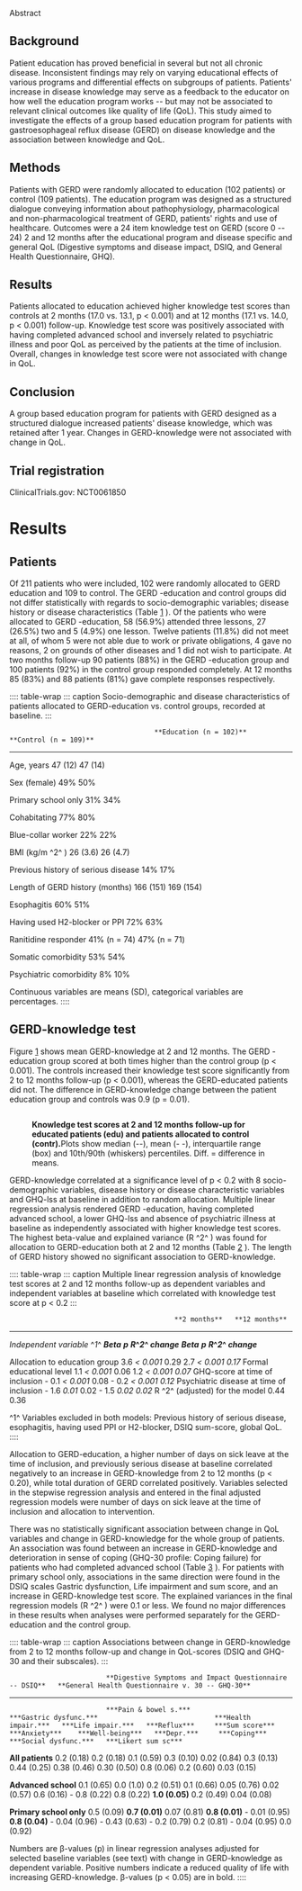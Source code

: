 Abstract

## Background

Patient education has proved beneficial in several but not all chronic
disease. Inconsistent findings may rely on varying educational effects
of various programs and differential effects on subgroups of patients.
Patients\' increase in disease knowledge may serve as a feedback to the
educator on how well the education program works -- but may not be
associated to relevant clinical outcomes like quality of life (QoL).
This study aimed to investigate the effects of a group based education
program for patients with gastroesophageal reflux disease (GERD) on
disease knowledge and the association between knowledge and QoL.

## Methods

Patients with GERD were randomly allocated to education (102 patients)
or control (109 patients). The education program was designed as a
structured dialogue conveying information about pathophysiology,
pharmacological and non-pharmacological treatment of GERD, patients\'
rights and use of healthcare. Outcomes were a 24 item knowledge test on
GERD (score 0 -- 24) 2 and 12 months after the educational program and
disease specific and general QoL (Digestive symptoms and disease impact,
DSIQ, and General Health Questionnaire, GHQ).

## Results

Patients allocated to education achieved higher knowledge test scores
than controls at 2 months (17.0 vs. 13.1, p \< 0.001) and at 12 months
(17.1 vs. 14.0, p \< 0.001) follow-up. Knowledge test score was
positively associated with having completed advanced school and
inversely related to psychiatric illness and poor QoL as perceived by
the patients at the time of inclusion. Overall, changes in knowledge
test score were not associated with change in QoL.

## Conclusion

A group based education program for patients with GERD designed as a
structured dialogue increased patients\' disease knowledge, which was
retained after 1 year. Changes in GERD-knowledge were not associated
with change in QoL.

## Trial registration

ClinicalTrials.gov: NCT0061850

# Results

## Patients

Of 211 patients who were included, 102 were randomly allocated to GERD
education and 109 to control. The GERD -education and control groups did
not differ statistically with regards to socio-demographic variables;
disease history or disease characteristics (Table [1](#) ). Of the
patients who were allocated to GERD -education, 58 (56.9%) attended
three lessons, 27 (26.5%) two and 5 (4.9%) one lesson. Twelve patients
(11.8%) did not meet at all, of whom 5 were not able due to work or
private obligations, 4 gave no reasons, 2 on grounds of other diseases
and 1 did not wish to participate. At two months follow-up 90 patients
(88%) in the GERD -education group and 100 patients (92%) in the control
group responded completely. At 12 months 85 (83%) and 88 patients (81%)
gave complete responses respectively.

:::: table-wrap
::: caption
Socio-demographic and disease characteristics of patients allocated to
GERD-education vs. control groups, recorded at baseline.
:::

                                        **Education (n = 102)**   **Control (n = 109)**
  ------------------------------------- ------------------------- -----------------------
  Age, years                            47 (12)                   47 (14)
                                                                  
  Sex (female)                          49%                       50%
                                                                  
  Primary school only                   31%                       34%
                                                                  
  Cohabitating                          77%                       80%
                                                                  
  Blue-collar worker                    22%                       22%
                                                                  
  BMI (kg/m ^2^ )                       26 (3.6)                  26 (4.7)
                                                                  
  Previous history of serious disease   14%                       17%
                                                                  
  Length of GERD history (months)       166 (151)                 169 (154)
                                                                  
  Esophagitis                           60%                       51%
                                                                  
  Having used H2-blocker or PPI         72%                       63%
                                                                  
  Ranitidine responder                  41% (n = 74)              47% (n = 71)
                                                                  
  Somatic comorbidity                   53%                       54%
                                                                  
  Psychiatric comorbidity               8%                        10%

Continuous variables are means (SD), categorical variables are
percentages.
::::

## GERD-knowledge test

Figure [1](#) shows mean GERD-knowledge at 2 and 12 months. The GERD
-education group scored at both times higher than the control group (p
\< 0.001). The controls increased their knowledge test score
significantly from 2 to 12 months follow-up (p \< 0.001), whereas the
GERD-educated patients did not. The difference in GERD-knowledge change
between the patient education group and controls was 0.9 (p = 0.01).

<figure>
<p><img src="" /></p>
<figcaption><strong>Knowledge test scores at 2 and 12 months follow-up
for educated patients (edu) and patients allocated to control
(contr).</strong>Plots show median (--), mean (- -), interquartile range
(box) and 10th/90th (whiskers) percentiles. Diff. = difference in
means.</figcaption>
</figure>

GERD-knowledge correlated at a significance level of p \< 0.2 with 8
socio-demographic variables, disease history or disease characteristic
variables and GHQ-lss at baseline in addition to random allocation.
Multiple linear regression analysis rendered GERD -education, having
completed advanced school, a lower GHQ-lss and absence of psychiatric
illness at baseline as independently associated with higher knowledge
test scores. The highest beta-value and explained variance (R ^2^ ) was
found for allocation to GERD-education both at 2 and 12 months (Table
[2](#) ). The length of GERD history showed no significant association
to GERD-knowledge.

:::: table-wrap
::: caption
Multiple linear regression analysis of knowledge test scores at 2 and 12
months follow-up as dependent variables and independent variables at
baseline which correlated with knowledge test score at p \< 0.2
:::

                                             **2 months**   **12 months**                                                     
  ------------------------------------------ -------------- --------------- ----------------------- ------------ ------------ -----------------------
  *Independent variable* ^*1*^               ***Beta***     ***p***         ***R*^*2*^ *change***   ***Beta***   ***p***      ***R*^*2*^ *change***
                                                                                                                              
  Allocation to education group              3.6            *\< 0.001*      0.29                    2.7          *\< 0.001*   *0.17*
  Formal educational level                   1.1            *\< 0.001*      0.06                    1.2          *\< 0.001*   *0.07*
  GHQ-score at time of inclusion             \- 0.1         *\< 0.001*      0.08                    \- 0.2       *\< 0.001*   *0.12*
  Psychiatric disease at time of inclusion   \- 1.6         *0.01*          0.02                    \- 1.5       *0.02*       *0.02*
  R ^2^ (adjusted) for the model             0.44                                                   0.36                      

^1^ Variables excluded in both models: Previous history of serious
disease, esophagitis, having used PPI or H2-blocker, DSIQ sum-score,
global QoL.
::::

Allocation to GERD-education, a higher number of days on sick leave at
the time of inclusion, and previously serious disease at baseline
correlated negatively to an increase in GERD-knowledge from 2 to 12
months (p \< 0.20), while total duration of GERD correlated positively.
Variables selected in the stepwise regression analysis and entered in
the final adjusted regression models were number of days on sick leave
at the time of inclusion and allocation to intervention.

There was no statistically significant association between change in QoL
variables and change in GERD-knowledge for the whole group of patients.
An association was found between an increase in GERD-knowledge and
deterioration in sense of coping (GHQ-30 profile: Coping failure) for
patients who had completed advanced school (Table [3](#) ). For patients
with primary school only, associations in the same direction were found
in the DSIQ scales Gastric dysfunction, Life impairment and sum score,
and an increase in GERD-knowledge test score. The explained variances in
the final regression models (R ^2^ ) were 0.1 or less. We found no major
differences in these results when analyses were performed separately for
the GERD-education and the control group.

:::: table-wrap
::: caption
Associations between change in GERD-knowledge from 2 to 12 months
follow-up and change in QoL-scores (DSIQ and GHQ-30 and their
subscales).
:::

                            **Digestive Symptoms and Impact Questionnaire -- DSIQ**   **General Health Questionnaire v. 30 -- GHQ-30**                                                                                                                                                                               
  ------------------------- --------------------------------------------------------- -------------------------------------------------- ---------------------- -------------------- ---------------- ----------------- ---------------- ------------------ --------------- ---------------- ----------------------- ---------------------
                            ***Pain & bowel s.***                                     ***Gastric dysfunc.***                             ***Health impair.***   ***Life impair.***   ***Reflux***     ***Sum score***   ***Anxiety***    ***Well-being***   ***Depr.***     ***Coping***     ***Social dysfunc.***   ***Likert sum sc***
                                                                                                                                                                                                                                                                                                                     
  **All patients**          0.2 (0.18)                                                0.2 (0.18)                                         0.1 (0.59)             0.3 (0.10)           0.02 (0.84)      0.3 (0.13)        0.44 (0.25)      0.38 (0.46)        0.30 (0.50)     0.8 (0.06)       0.2 (0.60)              0.03 (0.15)
                                                                                                                                                                                                                                                                                                                     
  **Advanced school**       0.1 (0.65)                                                0.0 (1.0)                                          0.2 (0.51)             0.1 (0.66)           0.05 (0.76)      0.02 (0.57)       0.6 (0.16)       \- 0.8 (0.22)      0.8 (0.22)      **1.0 (0.05)**   0.2 (0.49)              0.04 (0.08)
                                                                                                                                                                                                                                                                                                                     
  **Primary school only**   0.5 (0.09)                                                **0.7 (0.01)**                                     0.07 (0.81)            **0.8 (0.01)**       \- 0.01 (0.95)   **0.8 (0.04)**    \- 0.04 (0.96)   \- 0.43 (0.63)     \- 0.2 (0.79)   0.2 (0.81)       \- 0.04 (0.95)          0.0 (0.92)

Numbers are β-values (p) in linear regression analyses adjusted for
selected baseline variables (see text) with change in GERD-knowledge as
dependent variable. Positive numbers indicate a reduced quality of life
with increasing GERD-knowledge. β-values (p \< 0.05) are in bold.
::::
